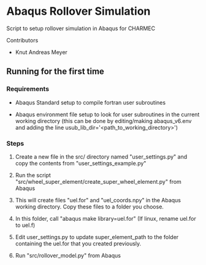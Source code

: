 [//]: # (To preview markdown file in Emacs type C-c C-c p)

# Abaqus Rollover Simulation
Script to setup rollover simulation in Abaqus for CHARMEC

Contributors

* Knut Andreas Meyer 

## Running for the first time 
### Requirements

* Abaqus Standard setup to compile fortran user subroutines

* Abaqus environment file setup to look for user subroutines in the current working directory (this can be done by editing/making abaqus_v6.env and adding the line usub_lib_dir='<path_to_working_directory>')

### Steps

1) Create a new file in the src/ directory named "user_settings.py" and copy the contents from "user_settings_example.py"

2) Run the script "src/wheel_super_element/create_super_wheel_element.py" from Abaqus

3) This will create files "uel.for" and "uel_coords.npy" in the Abaqus working directory. Copy these files to a folder you choose.

4) In this folder, call "abaqus make library=uel.for" (If linux, rename uel.for to uel.f)

5) Edit user_settings.py to update super_element_path to the folder containing the uel.for that you created previously. 

6) Run "src/rollover_model.py" from Abaqus
